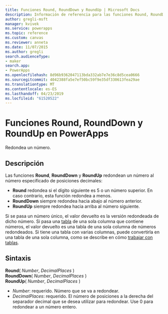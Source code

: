 ```yaml
---
title: Funciones Round, RoundDown y RoundUp | Microsoft Docs
description: Información de referencia para las funciones Round, RoundDown y RoundUp en PowerApps, incluida la sintaxis
author: gregli-msft
manager: kvivek
ms.service: powerapps
ms.topic: reference
ms.custom: canvas
ms.reviewer: anneta
ms.date: 11/07/2015
ms.author: gregli
search.audienceType:
- maker
search.app:
- PowerApps
ms.openlocfilehash: 8d96b9362047113bda332ab7e7e36c8d5cea0666
ms.sourcegitcommit: 4042388fa5e7ef50bc59f9e35df330613fea29ae
ms.translationtype: MT
ms.contentlocale: es-ES
ms.lasthandoff: 04/23/2019
ms.locfileid: "61520522"
---
```

# <a name="round-rounddown-and-roundup-functions-in-powerapps"></a>Funciones Round, RoundDown y RoundUp en PowerApps
Redondea un número.

## <a name="description"></a>Descripción
Las funciones **Round**, **RoundDown** y **RoundUp** redondean un número al número especificado de posiciones decimales:

* **Round** redondea si el dígito siguiente es 5 o un número superior. En caso contrario, esta función redondea a menos.
* **RoundDown** siempre redondea hacia abajo al número anterior.
* **RoundUp** siempre redondea hacia arriba al número siguiente.

Si se pasa un número único, el valor devuelto es la versión redondeada de dicho número.  Si pasa una [tabla](../working-with-tables.md) de una sola columna que contiene números, el valor devuelto es una tabla de una sola columna de números redondeados. Si tiene una tabla con varias columnas, puede convertirla en una tabla de una sola columna, como se describe en cómo [trabajar con tablas](../working-with-tables.md).

## <a name="syntax"></a>Sintaxis
**Round**( *Number*, *DecimalPlaces* )<br>**RoundDown**( *Number*, *DecimalPlaces* )<br>**RoundUp**( *Number*, *DecimalPlaces* )

* *Number*: requerido. Número que se va a redondear.
* *DecimalPlaces*: requerido.  El número de posiciones a la derecha del separador decimal que se desea utilizar para redondear.  Use 0 para redondear a un número entero.  

